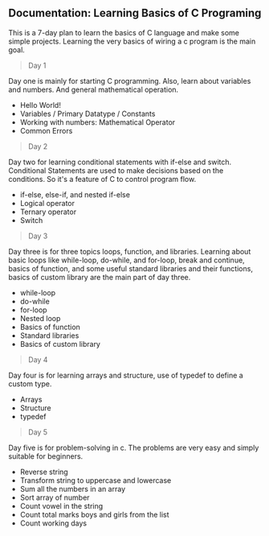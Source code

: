 ## Documentation: Learning Basics of C Programing

<!-- short description -->

This is a 7-day plan to learn the basics of C language and make some simple projects. Learning the very basics of wiring a c program is the main goal.

<!-- plan structure -->

> Day 1

Day one is mainly for starting C programming. Also, learn about variables and numbers. And general mathematical operation.

- Hello World!
- Variables / Primary Datatype / Constants
- Working with numbers: Mathematical Operator
- Common Errors

> Day 2

Day two for learning conditional statements with if-else and switch. Conditional Statements are used to make decisions based on the conditions. So it's a feature of C to control program flow.

- if-else, else-if, and nested if-else
- Logical operator
- Ternary operator
- Switch

> Day 3

Day three is for three topics loops, function, and libraries. Learning about basic loops like while-loop, do-while, and for-loop, break and continue, basics of function, and some useful standard libraries and their functions, basics of custom library are the main part of day three.

- while-loop
- do-while
- for-loop
- Nested loop
- Basics of function
- Standard libraries
- Basics of custom library

> Day 4

Day four is for learning arrays and structure, use of typedef to define a custom type.

- Arrays
- Structure
- typedef

> Day 5

Day five is for problem-solving in c. The problems are very easy and simply suitable for beginners.

- Reverse string
- Transform string to uppercase and lowercase
- Sum all the numbers in an array
- Sort array of number
- Count vowel in the string
- Count total marks boys and girls from the list
- Count working days
